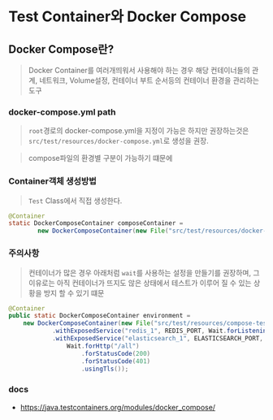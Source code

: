 # Test Container와 Docker Compose

## Docker Compose란?

> Docker Container를 여러개띄워서 사용해야 하는 경우 해당 컨테이너들의 관계, 네트워크, Volume설정, 컨테이너 부트 순서등의 컨테이너 환경을 관리하는 도구

### docker-compose.yml path

> `root`경로의 docker-compose.yml을 지정이 가능은 하지만 권장하는것은 `src/test/resources/docker-compose.yml`로 생성을 권장.

> compose파일의 환경별 구분이 가능하기 떄문에

### Container객체 생성방법

> `Test` Class에서 직접 생성한다.

```java
@Container
static DockerComposeContainer composeContainer =
        new DockerComposeContainer(new File("src/test/resources/docker-compose.yml"));
```

### 주의사항

> 컨테이너가 많은 경우 아래처럼 `wait`를 사용하는 설정을 만들기를 권장하며, 그 이유로는 아직 컨테이너가 뜨지도 않은 상태에서 테스트가 이루어 질 수 있는 상황을 방지 할 수 있기 떄문

```java
@Container
public static DockerComposeContainer environment =
    new DockerComposeContainer(new File("src/test/resources/compose-test.yml"))
            .withExposedService("redis_1", REDIS_PORT, Wait.forListeningPort())
            .withExposedService("elasticsearch_1", ELASTICSEARCH_PORT,
                Wait.forHttp("/all")
                    .forStatusCode(200)
                    .forStatusCode(401)
                    .usingTls());
```

### docs

- https://java.testcontainers.org/modules/docker_compose/
